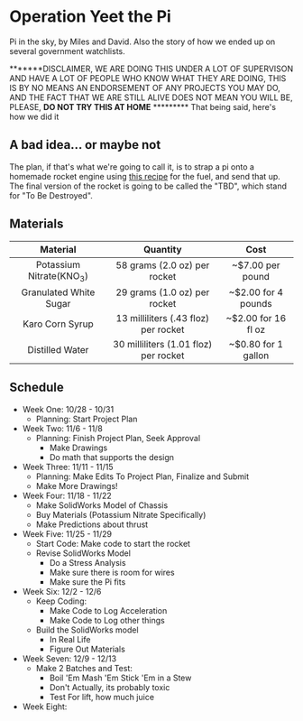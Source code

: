 # Operation Yeet the Pi
Pi in the sky, by Miles and David. Also the story of how we ended up on several government watchlists.

*******DISCLAIMER, WE ARE DOING THIS UNDER A LOT OF SUPERVISON AND HAVE A LOT OF PEOPLE WHO KNOW WHAT THEY ARE DOING, THIS IS BY NO MEANS AN ENDORSEMENT OF ANY PROJECTS YOU MAY DO, AND THE FACT THAT WE ARE STILL ALIVE DOES NOT MEAN YOU WILL BE, PLEASE, <b>DO NOT TRY THIS AT HOME</b> *********
That being said, here's how we did it
## A bad idea... or maybe not
The plan, if that's what we're going to call it, is to strap a pi onto a homemade rocket engine using [this recipe](https://www.wikihow.com/Make-Rocket-Fuel) for the fuel, and send that up. The final version of the rocket is going to be called the "TBD", which stand for "To Be Destroyed".
## Materials
|              Material              |                Quantity               |         Cost        |
|:----------------------------------:|:-------------------------------------:|:-------------------:|
| Potassium Nitrate(KNO<sub>3</sub>) |      58 grams (2.0 oz) per rocket     |   ~$7.00 per pound  |
|       Granulated White Sugar       |      29 grams (1.0 oz) per rocket     | ~$2.00 for 4 pounds |
|           Karo Corn Syrup          |  13 milliliters (.43 floz) per rocket | ~$2.00 for 16 fl oz |
|           Distilled Water          | 30 milliliters (1.01 floz) per rocket | ~$0.80 for 1 gallon |

## Schedule

- Week One: 10/28 - 10/31
  + Planning: Start Project Plan
- Week Two: 11/6 - 11/8
  + Planning: Finish Project Plan, Seek Approval
    - Make Drawings
    - Do math that supports the design
- Week Three: 11/11 - 11/15
  + Planning: Make Edits To Project Plan, Finalize and Submit
  + Make More Drawings!
- Week Four: 11/18 - 11/22
  + Make SolidWorks Model of Chassis
  + Buy Materials (Potassium Nitrate Specifically)
  + Make Predictions about thrust
- Week Five: 11/25 - 11/29
  + Start Code: Make code to start the rocket
  + Revise SolidWorks Model
    - Do a Stress Analysis
    - Make sure there is room for wires
    - Make sure the Pi fits
- Week Six: 12/2 - 12/6
  + Keep Coding:
    - Make Code to Log Acceleration
    - Make Code to Log other things
  + Build the SolidWorks model
    - In Real Life
    - Figure Out Materials
- Week Seven: 12/9 - 12/13
  + Make 2 Batches and Test:
    - Boil 'Em Mash 'Em Stick 'Em in a Stew
    - Don't Actually, its probably toxic
    - Test For lift, how much juice
- Week Eight: 
